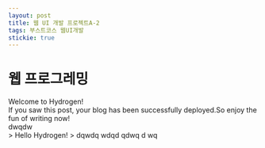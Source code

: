 ```yaml
---
layout: post
title: 웹 UI 개발 프로젝트A-2
tags: 부스트코스 웹UI개발
stickie: true
---
```

<h1>웹 프로그레밍</h1>
Welcome to Hydrogen!<br>If you saw this post, your blog has been successfully deployed.So enjoy the fun of writing now!
<div>dwqdw</div>
> Hello Hydrogen!
> dqwdq wdqd qdwq d wq
